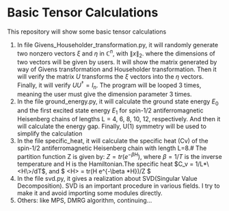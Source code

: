 # Basic Tensor Calculations
This repository will show some basic tensor calculations
1. In file Givens_Householder_transformation.py, it will randomly generate two nonzero vectors $\xi$ and $\eta$ in $\mathbb{C}^{n}$, with $\lVert x \rVert_2$. where the dimensions of two vectors will be given by users. It will show the matrix generated by way of Givens transformation and Householder transformation. Then it will verify the matrix $U$ transforms the $\xi$ vectors into the $\eta$ vectors. Finally, it will verify $UU^{\dagger}= I_n$. The program will be looped 3 times, meaning the user must give the dimension parameter 3 times.
2. In the file ground_energy.py, it will calculate the ground state energy $E_0$ and the first excited state energy $E_1$ for spin-1/2 antiferromagnetic Heisenberg chains of lengths L = 4, 6, 8, 10, 12, respectively. And then it will calculate the energy gap. Finally, U(1) symmetry will be used to simplify the calculation
3. In the file specific_heat, it will calculate the specific heat (Cv) of the spin-1/2 antiferromagnetic Heisenberg chain with length L=8.# The partition function Z is given by: $Z = tr(e^{-\beta H})$, where $\beta = 1/T$ is the inverse temperature and H is the Hamiltonian.The specific heat $C_v = 1/L*\<H\>/dT$, and $ \<H\> = tr(H e^{-\beta *H})/Z $
4. In the file svd.py, it gives a realization about SVD(Singular Value Decomposition). SVD is an important procedure in various fields. I try to make it and avoid importing some modules directly.
5. Others: like MPS, DMRG algorithm, continuing... 
